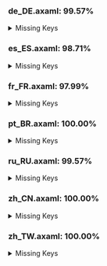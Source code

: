 ### de_DE.axaml: 99.57%


<details>
<summary>Missing Keys</summary>

- Text.Repository.HistoriesOrder
- Text.Repository.HistoriesOrder.ByDate
- Text.Repository.HistoriesOrder.Topo

</details>

### es_ES.axaml: 98.71%


<details>
<summary>Missing Keys</summary>

- Text.Preference.Appearance.FontSize
- Text.Preference.Appearance.FontSize.Default
- Text.Preference.Appearance.FontSize.Editor
- Text.Repository.FilterCommits.Default
- Text.Repository.FilterCommits.Exclude
- Text.Repository.FilterCommits.Include
- Text.Repository.HistoriesOrder
- Text.Repository.HistoriesOrder.ByDate
- Text.Repository.HistoriesOrder.Topo

</details>

### fr_FR.axaml: 97.99%


<details>
<summary>Missing Keys</summary>

- Text.CherryPick.AppendSourceToMessage
- Text.CherryPick.Mainline.Tips
- Text.CommitCM.CherryPickMultiple
- Text.Preference.Appearance.FontSize
- Text.Preference.Appearance.FontSize.Default
- Text.Preference.Appearance.FontSize.Editor
- Text.Repository.CustomActions
- Text.Repository.FilterCommits.Default
- Text.Repository.FilterCommits.Exclude
- Text.Repository.FilterCommits.Include
- Text.Repository.HistoriesOrder
- Text.Repository.HistoriesOrder.ByDate
- Text.Repository.HistoriesOrder.Topo
- Text.ScanRepositories

</details>

### pt_BR.axaml: 100.00%


<details>
<summary>Missing Keys</summary>



</details>

### ru_RU.axaml: 99.57%


<details>
<summary>Missing Keys</summary>

- Text.Repository.HistoriesOrder
- Text.Repository.HistoriesOrder.ByDate
- Text.Repository.HistoriesOrder.Topo

</details>

### zh_CN.axaml: 100.00%


<details>
<summary>Missing Keys</summary>



</details>

### zh_TW.axaml: 100.00%


<details>
<summary>Missing Keys</summary>



</details>
